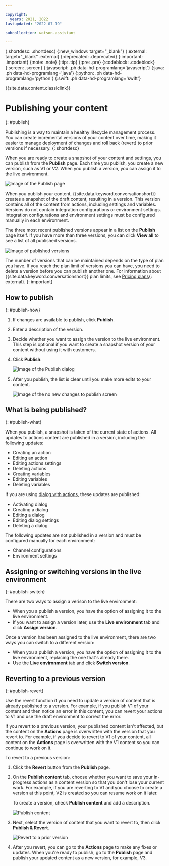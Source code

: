 ```yaml
---

copyright:
  years: 2021, 2022
lastupdated: "2022-07-19"

subcollection: watson-assistant

---
```


{:shortdesc: .shortdesc}
{:new_window: target="_blank"}
{:external: target="_blank" .external}
{:deprecated: .deprecated}
{:important: .important}
{:note: .note}
{:tip: .tip}
{:pre: .pre}
{:codeblock: .codeblock}
{:screen: .screen}
{:javascript: .ph data-hd-programlang='javascript'}
{:java: .ph data-hd-programlang='java'}
{:python: .ph data-hd-programlang='python'}
{:swift: .ph data-hd-programlang='swift'}

{{site.data.content.classiclink}}

# Publishing your content
{: #publish}

Publishing is a way to maintain a healthy lifecycle management process. You can create incremental versions of your content over time, making it easier to manage deployment of changes and roll back (revert) to prior versions if necessary.
{: shortdesc}

When you are ready to create a snapshot of your content and settings, you can publish from the **Publish** page. Each time you publish, you create a new version, such as V1 or V2. When you publish a version, you can assign it to the live environment.

![Image of the Publish page](images/publish-page.png)

When you publish your content, {{site.data.keyword.conversationshort}} creates a snapshot of the draft content, resulting in a version. This version contains all of the content from actions, including settings and variables. Versions do not contain integration configurations or environment settings. Integration configurations and environment settings must be configured manually in each environment.

The three most recent published versions appear in a list on the **Publish** page itself. If you have more than three versions, you can click **View all** to see a list of all published versions.

![Image of published versions](images/published-versions.png)

The number of versions that can be maintained depends on the type of plan you have. If you reach the plan limit of versions you can have, you need to delete a version before you can publish another one. For information about {{site.data.keyword.conversationshort}} plan limits, see [Pricing plans](https://www.ibm.com/cloud/watson-assistant/pricing/){: external}.
{: important}

## How to publish
{: #publish-how}

1. If changes are available to publish, click **Publish**. 

1. Enter a description of the version.

1. Decide whether you want to assign the version to the live environment. This step is optional if you want to create a snapshot version of your content without using it with customers.

1. Click **Publish**:

    ![Image of the Publish dialog](images/publish-modal.png)

1. After you publish, the list is clear until you make more edits to your content.

   ![Image of the no new changes to publish screen](images/no-new-changes-publish.png)

## What is being published?
{: #publish-what}

When you publish, a snapshot is taken of the current state of actions. All updates to actions content are published in a version, including the following updates:

- Creating an action
- Editing an action
- Editing actions settings
- Deleting actions
- Creating variables
- Editing variables
- Deleting variables

If you are using [dialog with actions](/docs/watson-assistant?topic=watson-assistant-migrate-overview), these updates are published:
- Activating dialog
- Creating a dialog
- Editing a dialog
- Editing dialog settings
- Deleting a dialog

The following updates are not published in a version and must be configured manually for each environment:

- Channel configurations
- Environment settings

## Assigning or switching versions in the live environment
{: #publish-switch}

There are two ways to assign a verison to the live environment:

- When you a publish a version, you have the option of assigning it to the live environment.
- If you want to assign a version later, use the **Live environment** tab and click **Assign version**.

Once a version has been assigned to the live environment, there are two ways you can switch to a different version:

- When you a publish a version, you have the option of assigning it to the live environment, replacing the one that's already there.
- Use the **Live environment** tab and click **Switch version**.

## Reverting to a previous version
{: #publish-revert}

Use the revert function if you need to update a version of content that is already published to a version. For example, if you publish V1 of your content and then notice an error in this content, you can revert your actions to V1 and use the draft environment to correct the error. 

If you revert to a previous version, your published content isn't affected, but the content on the **Actions** page is overwritten with the version that you revert to. For example, if you decide to revert to V1 of your content, all content on the **Actions** page is overwritten with the V1 content so you can continue to work on it. 

To revert to a previous version:

1. Click the **Revert** button from the **Publish** page.

1. On the **Publish content** tab, choose whether you want to save your in-progress actions as a content version so that you don't lose your current work. For example, if you are reverting to V1 and you choose to create a version at this point, V2 is created so you can resume work on it later.

   To create a version, check **Publish content** and add a description.

   ![Publish content](images/revert-publish.png)

1. Next, select the version of content that you want to revert to, then click **Publish & Revert**. 

   ![Revert to a prior version](images/revert-version.png)

1. After you revert, you can go to the **Actions** page to make any fixes or updates. When you're ready to publish, go to the **Publish** page and publish your updated content as a new version, for example, V3.
